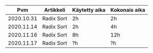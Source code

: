| Pvm               | Artikkeli             | Käytetty aika | Kokonais aika |
| ----------------- | --------------------- | ------------- | ------------- |
| 2020.10.31        | Radix Sort            | 2h            | 2h            |
| 2020.11.14        | Radix Sort            | 2h            | 4h            | 
| 2020.11.16        | Radix Sort            | 8h            | 12h           |
| 2020.11.17        | Radix Sort            | ?h            |  ?h           |
